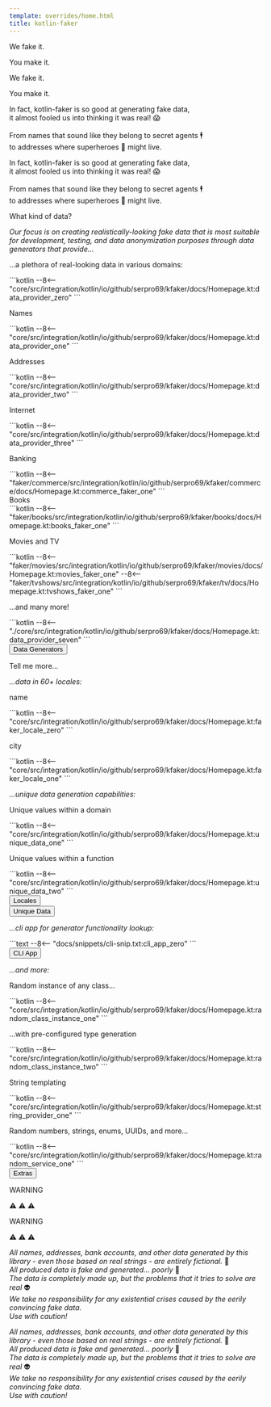 ```yaml
---
template: overrides/home.html
title: kotlin-faker
---
```


<section class="w-100">
  <!--We fake it. You make it-->
  <div class="md-grid container-row pt-4 my-4">
    <div class="card-white py-3 mx-xs-3 mx-sm-3 mx-4 mx-xl-0 ">
      <div class="container-row">
        <div class="container ctx-card-white-1 pt-4">
          <div class="d-sm text-align-center">
            <p class="display-3 Telegraf-UltraBold text-dark mx-auto mt-4">We fake it.</p>
            <p class="display-3 Telegraf-UltraBold text-pink mx-auto my-4">You make it.</p>
          </div>
          <div class="d-sm-none d-md-none d-lg-none d-xl-none text-align-center">
            <p class="display-4 Telegraf-UltraBold text-dark mx-auto mt-4">We fake it.</p>
            <p class="display-4 Telegraf-UltraBold text-pink mx-auto my-4">You make it.</p>
          </div>
          <div class="container ctx-card-white-1 text-dark h3 d-lg-none d-xl-none my-xs-5 my-sm-5 my-md-5">
            <p class="mx-xs-auto mx-sm-auto mx-md-auto my-xs-5 my-sm-5 my-md-5">
              In fact, kotlin-faker is so good at generating fake data,
              <br>
              it almost fooled us into thinking it was real! 😱
              <br><br>
              From names that sound like they belong to secret agents 🕴️
              <br>
              to addresses where superheroes 🦸 might live.
            </p>
          </div>
        </div>
        <div class="container ctx-card-white-1 text-dark h3 d-lg">
          <p>
            In fact, kotlin-faker is so good at generating fake data,
            <br>
            it almost fooled us into thinking it was real! 😱
            <br><br>
            From names that sound like they belong to secret agents 🕴️
            <br>
            to addresses where superheroes 🦸 might live.
          </p>
        </div>
      </div>
    </div>
  </div>

  <div class="md-grid container pt-5 my-0 my-xl-4 my-lg-4">
    <p class="display-3 text-dark Telegraf-UltraBold mt-4 text-align-center text-start-xl text-start-lg">What kind of data?</p>
    <p class="h2 my-3 text-dark">
      <i>Our focus is on creating realistically-looking fake data that is most suitable for development, testing,
      and data anonymization purposes through data generators that provide...</i>
    </p>
    <div class="container container-row-lg container-row-xl my-4">
      <div class="text-dark h3 mx-4 my-3 mx-lg-0 my-xl-0 mx-lg-0 my-xl-0" style="order:0; flex: 30%;">
        <p>...a plethora of real-looking data in various domains:</p>
      </div>
      <div markdown="1" class="text-dark h3 mx-4 my-3 mx-lg-0 my-xl-0 mx-lg-0 my-xl-0" style="order:0; flex: 50%;">
        ```kotlin
        --8<-- "core/src/integration/kotlin/io/github/serpro69/kfaker/docs/Homepage.kt:data_provider_zero"
        ```
      </div>
    </div>
    <div class="container container-row-lg container-row-xl my-4">
      <div class="text-dark h3 mx-4 my-3 mx-lg-0 my-xl-0 mx-lg-0 my-xl-0" style="order:0; flex: 30%;">
        <p>Names</p>
      </div>
      <div markdown="1" class="text-dark h3 mx-4 my-3 mx-lg-0 my-xl-0 mx-lg-0 my-xl-0" style="order:0; flex: 50%;">
        ```kotlin
        --8<-- "core/src/integration/kotlin/io/github/serpro69/kfaker/docs/Homepage.kt:data_provider_one"
        ```
      </div>
    </div>
    <div class="container container-row-lg container-row-xl my-4">
      <div class="text-dark h3 mx-4 my-3 mx-lg-0 my-xl-0 mx-lg-0 my-xl-0" style="order:0; flex: 30%;">
        <p>Addresses</p>
      </div>
      <div markdown="1" class="text-dark h3 mx-4 my-3 mx-lg-0 my-xl-0 mx-lg-0 my-xl-0" style="order:0; flex: 50%;">
        ```kotlin
        --8<-- "core/src/integration/kotlin/io/github/serpro69/kfaker/docs/Homepage.kt:data_provider_two"
        ```
      </div>
    </div>
    <div class="container container-row-lg container-row-xl my-4">
      <div class="text-dark h3 mx-4 my-3 mx-lg-0 my-xl-0 mx-lg-0 my-xl-0" style="order:0; flex: 30%;">
        <p>Internet</p>
      </div>
      <div markdown="1" class="text-dark h3 mx-4 my-3 mx-lg-0 my-xl-0 mx-lg-0 my-xl-0" style="order:0; flex: 50%;">
        ```kotlin
        --8<-- "core/src/integration/kotlin/io/github/serpro69/kfaker/docs/Homepage.kt:data_provider_three"
        ```
      </div>
    </div>
    <div class="container container-row-lg container-row-xl my-4">
      <div class="text-dark h3 mx-4 my-3 mx-lg-0 my-xl-0 mx-lg-0 my-xl-0" style="order:0; flex: 30%;">
        <p>Banking</p>
      </div>
      <div markdown="1" class="text-dark h3 mx-4 my-3 mx-lg-0 my-xl-0 mx-lg-0 my-xl-0" style="order:0; flex: 50%;">
        ```kotlin
        --8<-- "faker/commerce/src/integration/kotlin/io/github/serpro69/kfaker/commerce/docs/Homepage.kt:commerce_faker_one"
        ```
      </div>
    </div>
    <div class="container container-row-lg container-row-xl my-4">
      <div class="text-dark h3 mx-4 my-3 mx-lg-0 my-xl-0 mx-lg-0 my-xl-0" style="order:0; flex: 30%;">
        Books
      </div>
      <div markdown="1" class="text-dark h3 mx-4 my-3 mx-lg-0 my-xl-0 mx-lg-0 my-xl-0" style="order:0; flex: 50%;">
        ```kotlin
        --8<-- "faker/books/src/integration/kotlin/io/github/serpro69/kfaker/books/docs/Homepage.kt:books_faker_one"
        ```
      </div>
    </div>
    <div class="container container-row-lg container-row-xl my-4">
      <div class="text-dark h3 mx-4 my-3 mx-lg-0 my-xl-0 mx-lg-0 my-xl-0" style="order:0; flex: 30%;">
        <p>Movies and TV</p>
      </div>
      <div markdown="1" class="text-dark h3 mx-4 my-3 mx-lg-0 my-xl-0 mx-lg-0 my-xl-0" style="order:0; flex: 50%;">
        ```kotlin
        --8<-- "faker/movies/src/integration/kotlin/io/github/serpro69/kfaker/movies/docs/Homepage.kt:movies_faker_one"
        --8<-- "faker/tvshows/src/integration/kotlin/io/github/serpro69/kfaker/tv/docs/Homepage.kt:tvshows_faker_one"
        ```
      </div>
    </div>
    <div class="container container-row-lg container-row-xl my-4">
      <div class="text-dark h3 mx-4 my-3 mx-lg-0 my-xl-0 mx-lg-0 my-xl-0" style="order:0; flex: 30%;">
        <p>...and many more!</p>
      </div>
      <div markdown="1" class="text-dark h3 mx-4 my-3 mx-lg-0 my-xl-0 mx-lg-0 my-xl-0" style="order:0; flex: 50%;">
        ```kotlin
        --8<-- "./core/src/integration/kotlin/io/github/serpro69/kfaker/docs/Homepage.kt:data_provider_seven"
        ```
      </div>
    </div>
    <div class="container container-row-lg container-row-xl my-4">
      <div style="order:0; flex: 20%;">
        <button
          onclick="location.href='{{ config.site_url }}/wiki/data-providers/'"
          title="Data Providers"
          type="button"
          class="btn-dark btn-xl-large btn-lg-large my-4 box-shadow ml-auto mx-xs-auto mx-sm-auto mx-md-auto"
        >Data Generators</button>
      </div>
      <div class="text-dark h3 mx-4 my-3 mx-lg-0 my-xl-0 mx-lg-0 my-xl-0" style="order:0; flex: 80%;">
      </div>
    </div>
  </div>
</section>

<section class="w-100">
  <!-- Locales and other features -->
  <div class="md-grid container pt-5 my-0 my-xl-4 my-lg-4">
    <p class="display-3 text-dark Telegraf-UltraBold mt-4 text-align-center text-start-xl text-start-lg">Tell me more...</p>
    <p class="h2 my-3 text-dark">
      <i>…data in 60+ locales:</i>
    </p>
    <div class="container container-row-lg container-row-xl my-4">
      <div class="text-dark h3 mx-4 my-3 mx-lg-0 my-xl-0 mx-lg-0 my-xl-0" style="order:0; flex: 30%;">
        <p>name</p>
      </div>
      <div markdown="1" class="text-dark h3 mx-4 my-3 mx-lg-0 my-xl-0 mx-lg-0 my-xl-0" style="order:0; flex: 50%;">
        ```kotlin
        --8<-- "core/src/integration/kotlin/io/github/serpro69/kfaker/docs/Homepage.kt:faker_locale_zero"
        ```
      </div>
    </div>
    <div class="container container-row-lg container-row-xl my-4">
      <div class="text-dark h3 mx-4 my-3 mx-lg-0 my-xl-0 mx-lg-0 my-xl-0" style="order:0; flex: 30%;">
        <p>city</p>
      </div>
      <div markdown="1" class="text-dark h3 mx-4 my-3 mx-lg-0 my-xl-0 mx-lg-0 my-xl-0" style="order:0; flex: 50%;">
        ```kotlin
        --8<-- "core/src/integration/kotlin/io/github/serpro69/kfaker/docs/Homepage.kt:faker_locale_one"
        ```
      </div>
    </div>
    <p class="h2 my-3 text-dark">
      <i>…unique data generation capabilities:</i>
    </p>
    <div class="container container-row-lg container-row-xl my-4">
      <div class="text-dark h3 mx-4 my-3 mx-lg-0 my-xl-0 mx-lg-0 my-xl-0" style="order:0; flex: 30%;">
        <p>Unique values within a domain</p>
      </div>
      <div markdown="1" class="text-dark h3 mx-4 my-3 mx-lg-0 my-xl-0 mx-lg-0 my-xl-0" style="order:0; flex: 50%;">
        ```kotlin
        --8<-- "core/src/integration/kotlin/io/github/serpro69/kfaker/docs/Homepage.kt:unique_data_one"
        ```
      </div>
    </div>
    <div class="container container-row-lg container-row-xl my-4">
      <div class="text-dark h3 mx-4 my-3 mx-lg-0 my-xl-0 mx-lg-0 my-xl-0" style="order:0; flex: 30%;">
        <p>Unique values within a function</p>
      </div>
      <div markdown="1" class="text-dark h3 mx-4 my-3 mx-lg-0 my-xl-0 mx-lg-0 my-xl-0" style="order:0; flex: 50%;">
        ```kotlin
        --8<-- "core/src/integration/kotlin/io/github/serpro69/kfaker/docs/Homepage.kt:unique_data_two"
        ```
      </div>
    </div>
    <div class="container container-row-lg container-row-xl my-4">
      <div class="text-dark h3 mx-4 my-3 mx-lg-0 my-xl-0 mx-lg-0 my-xl-0" style="order:0; flex: 40%;">
      </div>
      <div style="order:0; flex: 30%;">
        <button
          onclick="location.href='{{ config.site_url }}/wiki/available-locales/'"
          title="Locales"
          type="button"
          class="btn-dark btn-xl-large btn-lg-large my-4 box-shadow ml-auto mx-xs-auto mx-sm-auto mx-md-auto"
        >Locales</button>
      </div>
      <div style="order:0; flex: 30%;">
        <button
          onclick="location.href='{{ config.site_url }}/wiki/unique-generator/'"
          title="Unique Data"
          type="button"
          class="btn-dark btn-xl-large btn-lg-large my-4 box-shadow ml-auto mx-xs-auto mx-sm-auto mx-md-auto"
        >Unique Data </button>
      </div>
    </div>
    <p class="h2 my-3 text-dark">
      <i>…cli app for generator functionality lookup:</i>
    </p>
    <div class="container container-row-lg container-row-xl my-4">
      <div class="text-dark h3 mx-4 my-3 mx-lg-0 my-xl-0 mx-lg-0 my-xl-0" style="order:0; flex: 30%;">
      </div>
      <div markdown="1" class="text-dark h3 mx-4 my-3 mx-lg-0 my-xl-0 mx-lg-0 my-xl-0" style="order:0; flex: 50%;">
        ```text
        --8<-- "docs/snippets/cli-snip.txt:cli_app_zero"
        ```
      </div>
    </div>
    <div class="container container-row-lg container-row-xl my-4">
      <div class="text-dark h3 mx-4 my-3 mx-lg-0 my-xl-0 mx-lg-0 my-xl-0" style="order:0; flex: 80%;">
      </div>
      <div style="order:0; flex: 20%;">
        <button
          onclick="location.href='{{ config.site_url }}/wiki/available-locales/'"
          title="Available Locales"
          type="button"
          class="btn-dark btn-xl-large btn-lg-large my-4 box-shadow ml-auto mx-xs-auto mx-sm-auto mx-md-auto"
        >CLI App</button>
      </div>
    </div>
    <p class="h2 my-3 text-dark">
      <i>…and more:</i>
    </p>
    <div class="container container-row-lg container-row-xl my-4">
      <div class="text-dark h3 mx-4 my-3 mx-lg-0 my-xl-0 mx-lg-0 my-xl-0" style="order:0; flex: 30%;">
        <p>Random instance of any class…</p>
      </div>
      <div markdown="1" class="text-dark h3 mx-4 my-3 mx-lg-0 my-xl-0 mx-lg-0 my-xl-0" style="order:0; flex: 50%;">
        ```kotlin
        --8<-- "core/src/integration/kotlin/io/github/serpro69/kfaker/docs/Homepage.kt:random_class_instance_one"
        ```
      </div>
    </div>
    <div class="container container-row-lg container-row-xl my-4">
      <div class="text-dark h3 mx-4 my-3 mx-lg-0 my-xl-0 mx-lg-0 my-xl-0" style="order:0; flex: 30%;">
        <p>…with pre-configured type generation</p>
      </div>
      <div markdown="1" class="text-dark h3 mx-4 my-3 mx-lg-0 my-xl-0 mx-lg-0 my-xl-0" style="order:0; flex: 50%;">
        ```kotlin
        --8<-- "core/src/integration/kotlin/io/github/serpro69/kfaker/docs/Homepage.kt:random_class_instance_two"
        ```
      </div>
    </div>
    <div class="container container-row-lg container-row-xl my-4">
      <div class="text-dark h3 mx-4 my-3 mx-lg-0 my-xl-0 mx-lg-0 my-xl-0" style="order:0; flex: 30%;">
        <p>String templating</p>
      </div>
      <div markdown="1" class="text-dark h3 mx-4 my-3 mx-lg-0 my-xl-0 mx-lg-0 my-xl-0" style="order:0; flex: 50%;">
        ```kotlin
        --8<-- "core/src/integration/kotlin/io/github/serpro69/kfaker/docs/Homepage.kt:string_provider_one"
        ```
      </div>
    </div>
    <div class="container container-row-lg container-row-xl my-4">
      <div class="text-dark h3 mx-4 my-3 mx-lg-0 my-xl-0 mx-lg-0 my-xl-0" style="order:0; flex: 30%;">
        <p>Random numbers, strings, enums, UUIDs, and more…</p>
      </div>
      <div markdown="1" class="text-dark h3 mx-4 my-3 mx-lg-0 my-xl-0 mx-lg-0 my-xl-0" style="order:0; flex: 50%;">
        ```kotlin
        --8<-- "core/src/integration/kotlin/io/github/serpro69/kfaker/docs/Homepage.kt:random_service_one"
        ```
      </div>
    </div>
    <div class="container container-row-lg container-row-xl my-4">
      <div style="order:0; flex: 20%;">
        <button
          onclick="location.href='{{ config.site_url }}/wiki/unique-generator/'"
          title="Unique Data Generation"
          type="button"
          class="btn-dark btn-xl-large btn-lg-large my-4 box-shadow ml-auto mx-xs-auto mx-sm-auto mx-md-auto"
        >Extras</button>
      </div>
      <div class="text-dark h3 mx-4 my-3 mx-lg-0 my-xl-0 mx-lg-0 my-xl-0" style="order:0; flex: 80%;">
      </div>
    </div>
  </div>
  <div class="md-grid container-row pt-4 my-4">
    <div class="card-white py-3 mx-xs-3 mx-sm-3 mx-4 mx-xl-0 ">
      <div class="container-row">
        <div class="container ctx-card-white-1 pt-4">
          <div class="d-sm text-align-center">
            <p class="display-3 Telegraf-UltraBold text-dark mx-auto mt-4">WARNING</p>
            <p class="display-3 Telegraf-UltraBold text-pink mx-auto my-4">⚠️ ⚠️ ⚠️</p>
          </div>
          <div class="d-sm-none d-md-none d-lg-none d-xl-none text-align-center">
            <p class="display-4 Telegraf-UltraBold text-dark mx-auto mt-4">WARNING</p>
            <p class="display-4 Telegraf-UltraBold text-pink mx-auto my-4">⚠️ ⚠️ ⚠️</p>
          </div>
          <div class="container ctx-card-white-1 text-dark h3 d-lg-none d-xl-none my-xs-5 my-sm-5 my-md-5">
            <p class="mx-xs-auto mx-sm-auto mx-md-auto my-xs-5 my-sm-5 my-md-5">
              <i>All names, addresses, bank accounts, and other data generated by this library - even those based on real strings - are entirely fictional.</i> 🦹
              <br>
              <i>All produced data is fake and generated... poorly</i> 💩
              <br>
              <i>The data is completely made up, but the problems that it tries to solve are real</i> 👽
              <br>
              <i>We take no responsibility for any existential crises caused by the eerily convincing fake data.</i>
              <br>
              <i>Use with caution!</i>
            </p>
          </div>
        </div>
        <div class="container ctx-card-white-1 text-dark h3 d-lg">
          <p>
            <i>All names, addresses, bank accounts, and other data generated by this library - even those based on real strings - are entirely fictional.</i> 🦹
            <br>
            <i>All produced data is fake and generated... poorly</i> 💩
            <br>
            <i>The data is completely made up, but the problems that it tries to solve are real</i> 👽
            <br>
            <i>We take no responsibility for any existential crises caused by the eerily convincing fake data.</i>
            <br>
            <i>Use with caution!</i>
          </p>
        </div>
      </div>
    </div>
  </div>
</section>
